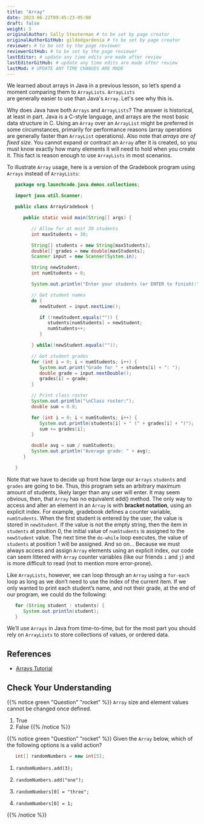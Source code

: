 ```yaml
---
title: "Array"
date: 2023-06-22T09:45:23-05:00
draft: false
weight: 5
originalAuthor: Sally Steuterman # to be set by page creator
originalAuthorGitHub: gildedgardenia # to be set by page creator
reviewer: # to be set by the page reviewer
reviewerGitHub: # to be set by the page reviewer
lastEditor: # update any time edits are made after review
lastEditorGitHub: # update any time edits are made after review
lastMod: # UPDATE ANY TIME CHANGES ARE MADE
---
```


<!-- TODO: add reference to Chapter 2 -->

We learned about arrays in Java in a previous lesson, 
so let’s spend a moment comparing them to `ArrayLists`. `ArrayLists`  
are generally easier to use than Java's `Array`. Let's see why this is.

Why does Java have both `Arrays` and `ArrayLists`? The answer is
historical, at least in part. Java is a C-style language, and arrays are
the most basic data structure in C. Using an `Array` over an
`ArrayList` might be preferred in some circumstances, primarily for
performance reasons (array operations are generally faster than `ArrayList`
operations). Also note that *arrays are of fixed size*. You cannot
expand or contract an `Array` after it is created, so you must know
exactly how many elements it will need to hold when you create it. This
fact is reason enough to use `ArrayLists` in most scenarios.

To illustrate `Array` usage, here is a version of the Gradebook program
using `Arrays` instead of `ArrayLists`:

```java {linenos=table}
   package org.launchcode.java.demos.collections;

   import java.util.Scanner;

   public class ArrayGradebook {

      public static void main(String[] args) {

         // Allow for at most 30 students
         int maxStudents = 30;

         String[] students = new String[maxStudents];
         double[] grades = new double[maxStudents];
         Scanner input = new Scanner(System.in);

         String newStudent;
         int numStudents = 0;

         System.out.println("Enter your students (or ENTER to finish):");

         // Get student names
         do {
            newStudent = input.nextLine();

            if (!newStudent.equals("")) {
               students[numStudents] = newStudent;
               numStudents++;
            }

         } while(!newStudent.equals(""));

         // Get student grades
         for (int i = 0; i < numStudents; i++) {
            System.out.print("Grade for " + students[i] + ": ");
            double grade = input.nextDouble();
            grades[i] = grade;
         }

         // Print class roster
         System.out.println("\nClass roster:");
         double sum = 0.0;

         for (int i = 0; i < numStudents; i++) {
            System.out.println(students[i] + " (" + grades[i] + ")");
            sum += grades[i];
         }

         double avg = sum / numStudents;
         System.out.println("Average grade: " + avg);
      }

   }
```

<!-- TODO: Add link back to arraylist methods -->

Note that we have to decide up front how large our `Arrays` `students`
and `grades` are going to be. Thus, this program sets an arbitrary maximum amount
of students, likely larger than any user will enter. It may seem obvious, then, 
that `Array` has no equivalent add() method. The only 
way to access and alter an element in an `Array` is with **bracket notation**, 
using an explicit index. For example, gradebook defines a counter variable, `numStudents`.
When the first student is entered by the user, the value is stored in `newStudent`.
If the value is not the empty string, then the item in `students` at position 0, 
the initial value of `numStudents` is assigned to the `newStudent` value. 
The next time the `do-while` loop executes, the value of `students` at position 1
will be assigned. And so on... Because we must always access and assign `Array` elements using an
explicit index, our code can seem littered with `Array`
counter variables (like our friends `i` and `j`) and is more difficult to
read (not to mention more error-prone).

Like `ArrayLists`, however, we can loop through an `Array` using a `for-each`
loop as long as we don’t need to use the index of the current item. If
we only wanted to print each student’s name, and not their grade, at the
end of our program, we could do the following:

```java {linenos=table}
   for (String student : students) {
      System.out.println(student);
   }
```

We’ll use `Arrays` in Java from time-to-time, but for the most part you should
rely on `ArrayLists` to store collections of values, or ordered data.

## References

* [Arrays Tutorial](https://docs.oracle.com/javase/tutorial/java/nutsandbolts/arrays.html)

## Check Your Understanding

{{% notice green "Question" "rocket" %}}
   `Array` size and element values cannot be changed once defined.

   1. True
   1. False
{{% /notice %}}

<!-- false. array values can be changed -->

{{% notice green "Question" "rocket" %}}
   Given the `Array` below, which of the following options is a valid action?

   ```java
      int[] randomNumbers = new int[5];
   ```

   1. `randomNumbers.add(3);`
   
   1. `randomNumbers.add("one");`

   1. `randomNumbers[0] = "three";`

   1. `randomNumbers[0] = 1;`

{{% /notice %}}

<!-- randomNumbers[0] = 1; -->